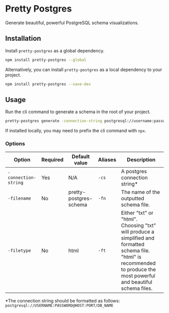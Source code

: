 # Pretty Postgres

Generate beautiful, powerful PostgreSQL schema visualizations.

## Installation

Install `pretty-postgres` as a global dependency.

```bash
npm install pretty-postgres --global
```

Alternatively, you can install `pretty-postgres` as a local dependency to your project.

```bash
npm install pretty-postgres --save-dev
```

## Usage

Run the cli command to generate a schema in the root of your project.

```bash
pretty-postgres generate -connection-string postgresql://username:password@host:port/db-name -filename output-file -filetype html
```

If installed locally, you may need to prefix the cli command with `npx`.

### Options

| Option               | Required | Default value          | Aliases | Description                                                                                                                                                                |
| -------------------- | -------- | ---------------------- | ------- | -------------------------------------------------------------------------------------------------------------------------------------------------------------------------- |
| `-connection-string` | Yes      | N/A                    | `-cs`   | A postgres connection string\*                                                                                                                                             |
| `-filename`          | No       | pretty-postgres-schema | `-fn`   | The name of the outputted schema file.                                                                                                                                     |
| `-filetype`          | No       | html                   | `-ft`   | Either "txt" or "html". Choosing "txt" will produce a simplified and formatted schema file. "html" is recommended to produce the most powerful and beautiful schema files. |

\*The connection string should be formatted as follows: `postgresql://USERNAME:PASSWORD@HOST:PORT/DB_NAME`
